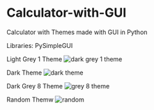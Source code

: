 # Calculator-with-GUI
Calculator with Themes made with GUI in Python

Libraries:
PySimpleGUI 



Light Grey 1 Theme
![dark grey 1 theme](https://user-images.githubusercontent.com/100465483/176656145-25920990-4d6e-4b0b-9ff7-0ec92b80f965.png)

Dark Theme
![dark theme](https://user-images.githubusercontent.com/100465483/176656152-b6d8d377-80d3-49e8-a517-5229e7490ca2.png)

Dark Grey 8 Theme
![grey 8 theme](https://user-images.githubusercontent.com/100465483/176656169-ccbd5f8a-daf5-4de8-8003-19e4b612d221.png)

Random Themw
![random](https://user-images.githubusercontent.com/100465483/176656183-a1a006b5-6442-4cb7-8950-443a2569b1f1.png)



